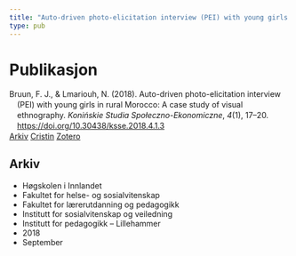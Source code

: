 ```yaml
---
title: "Auto-driven photo-elicitation interview (PEI) with young girls in rural Morocco: A case study of visual ethnography."
type: pub
---
```

<h1>Publikasjon</h1>
<article id="csl-bib-container-K7IVU5J2" class="csl-bib-container">
  <div class="csl-bib-body" style="line-height: 1.35; padding-left: 1em; text-indent:-1em;">
  <div class="csl-entry">Bruun, F. J., &amp; Lmariouh, N. (2018). Auto-driven photo-elicitation interview (PEI) with young girls in rural Morocco: A case study of visual ethnography. <i>Koni&#x144;skie Studia Spo&#x142;eczno-Ekonomiczne</i>, <i>4</i>(1), 17&#x2013;20. <a href="https://doi.org/10.30438/ksse.2018.4.1.3">https://doi.org/10.30438/ksse.2018.4.1.3</a></div>
</div>
  <div class="csl-bib-buttons">
    <a href="#taxonomy-article-K7IVU5J2" class="csl-bib-button">Arkiv</a>
    <a href="https://app.cristin.no/results/show.jsf?id=1610701" alt="Cristin URL" class="csl-bib-button">Cristin</a>
    <a href="http://zotero.org/groups/5022929/items/K7IVU5J2" alt="Zotero URL" class="csl-bib-button">Zotero</a>
  </div>
  <div id="csl-bib-meta-container-K7IVU5J2"></div>
</article>
<div id="csl-bib-meta-K7IVU5J2" class="csl-bib-meta">
  <article id="taxonomy-article-K7IVU5J2" class="taxonomy-article">
    <h1>Arkiv</h1>
    <ul>
      <li>Høgskolen i Innlandet</li>
      <li>Fakultet for helse- og sosialvitenskap</li>
      <li>Fakultet for lærerutdanning og pedagogikk</li>
      <li>Institutt for sosialvitenskap og veiledning</li>
      <li>Institutt for pedagogikk – Lillehammer</li>
      <li>2018</li>
      <li>September</li>
    </ul>
  </article>
</div>
